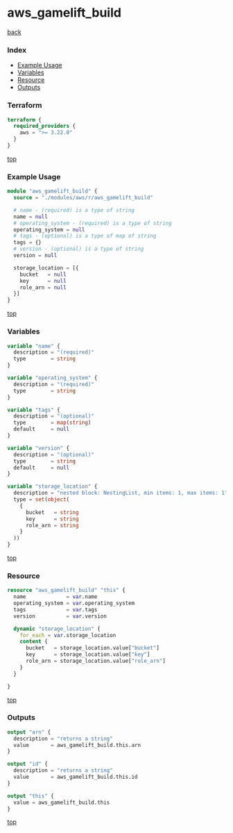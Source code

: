 # aws_gamelift_build

[back](../aws.md)

### Index

- [Example Usage](#example-usage)
- [Variables](#variables)
- [Resource](#resource)
- [Outputs](#outputs)

### Terraform

```terraform
terraform {
  required_providers {
    aws = ">= 3.22.0"
  }
}
```

[top](#index)

### Example Usage

```terraform
module "aws_gamelift_build" {
  source = "./modules/aws/r/aws_gamelift_build"

  # name - (required) is a type of string
  name = null
  # operating_system - (required) is a type of string
  operating_system = null
  # tags - (optional) is a type of map of string
  tags = {}
  # version - (optional) is a type of string
  version = null

  storage_location = [{
    bucket   = null
    key      = null
    role_arn = null
  }]
}
```

[top](#index)

### Variables

```terraform
variable "name" {
  description = "(required)"
  type        = string
}

variable "operating_system" {
  description = "(required)"
  type        = string
}

variable "tags" {
  description = "(optional)"
  type        = map(string)
  default     = null
}

variable "version" {
  description = "(optional)"
  type        = string
  default     = null
}

variable "storage_location" {
  description = "nested block: NestingList, min items: 1, max items: 1"
  type = set(object(
    {
      bucket   = string
      key      = string
      role_arn = string
    }
  ))
}
```

[top](#index)

### Resource

```terraform
resource "aws_gamelift_build" "this" {
  name             = var.name
  operating_system = var.operating_system
  tags             = var.tags
  version          = var.version

  dynamic "storage_location" {
    for_each = var.storage_location
    content {
      bucket   = storage_location.value["bucket"]
      key      = storage_location.value["key"]
      role_arn = storage_location.value["role_arn"]
    }
  }

}
```

[top](#index)

### Outputs

```terraform
output "arn" {
  description = "returns a string"
  value       = aws_gamelift_build.this.arn
}

output "id" {
  description = "returns a string"
  value       = aws_gamelift_build.this.id
}

output "this" {
  value = aws_gamelift_build.this
}
```

[top](#index)
